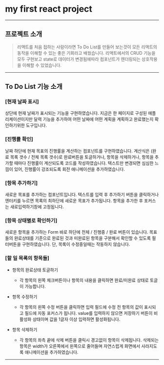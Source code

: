 # my first react project

------------

## 프로젝트 소개
> 리액트를 처음 접하는 사람이라면 To Do List를 만들어 보는것이 모든 리액트의 동작을 이해할 수 있는 좋은 기회라고 배웠습니다.
> 리액트에서의 CRUD 기능을 모두 구현보고 state로 데이터가 변경됨에따라 컴포넌트가 렌더링되는 상호작용을 이해할 수 있었습니다.

------------

## To Do List 기능 소개
### [현재 날짜 표시]

  상단에 현재 날짜가 표시되는 기능을 구현하였습니다.
  지금은 한 페이지로 구성된 애플리케이션이지만 달력 기능을 추가하여 어떤 날짜에 어떤 계획을 계획하고 완료했는지 확인하기위한 도구입니다.


### [진행률 확인]

  날짜 하단에 현재 목표의 진행률을 계산하는 컴포넌트를 구현하였습니다.
  계산식은 (완료 목록 갯수 / 전체 목록 갯수)로 완료버튼을 토글하거나, 항목을 삭제하거나, 항목을 추가할 때마다 진행률이 계산되도록 코드를 작성하였습니다.
  텍스트만 변경되면 심심한 느낌이 있어, 진행률이 강조되도록 회전 애니메이션을 추가하였습니다.


### [항목 추가하기]

  새로운 목표를 추가하는 컴포넌트입니다. 
  텍스트를 입력 후 추가하기 버튼을 클릭하거나 엔터키를 누르면 목록의 최하단에 새로운 목표가 추가됩니다.
  항목을 추가한 후 포커스는 새로입력하기창에 고정됩니다.


### [항목 상태별로 확인하기]

  새로운 항목을 추가하는 Form 바로 하단에 전체 / 진행중 / 완료 버튼이 있습니다.
  목표들의 완료상태를 기준으로 완료된 것과 미완료된 항목을 구분해서 확인할 수 있도록 필터버튼을 구현하였습니다.
  단, 목록이 수정중일때는 작동하지 않습니다.


### [할 일 목록의 항목들]

  - 항목의 완료상태 토글하기
    - 각 항목의 왼쪽 체크버튼이나 항목의 내용을 클릭하면 완료/미완료 상태로 토글이 가능합니다.

  - 항목 수정하기
    - 각 항목의 왼쪽 수정 버튼을 클릭하면 입력 필드에 수정 전 항목의 값이 표시되고 필드에 자동 포커스가 됩니다. value를 입력하지 않으면 저장하기 버튼이 비활성화 상태이며 값을 1글자 이상 입력하면 활성화됩니다.

  - 항목 삭제하기
    - 각 항목의 좌측 끝에 삭제 버튼을 클릭시 경고없이 항목이 삭제됩니다.
    삭제되는 항목은 width가 오른쪽에서 왼쪽으로 줄어들며 자연스럽게 화면에서 사라지도록 애니메이션을 추가하였습니다.


------------
  